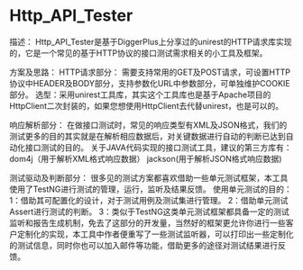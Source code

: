 Http_API_Tester
===============
描述：
Http_API_Tester是基于DiggerPlus上分享过的unirest的HTTP请求库实现的，它是一个常见的基于HTTP协议的接口测试需求相关的小工具及框架。

方案及思路：
HTTP请求部分：
需要支持常用的GET及POST请求，可设置HTTP协议中HEADER及BODY部分，支持参数化URL中参数部分，可单独维护COOKIE部分。
选型：采用unirest工具库，其实这个工具库也是基于Apache项目的HttpClient二次封装的，如果您想使用HttpClient去代替unirest，也是可以的。

响应解析部分：
在做接口测试时，常见的响应类型有XML及JSON格式，我们的测试更多的目的其实就是在解析相应数据后，对关键数据进行自动的判断已达到自动化接口测试的目的。
关于JAVA代码实现的接口测试工具，建议的第三方库有：dom4j（用于解析XML格式响应数据） jackson(用于解析JSON格式响应数据)

测试驱动及判断部分：
很多见的测试方案都喜欢借助一些单元测试框架，本工具使用了TestNG进行测试的管理，运行，监听及结果反馈。
使用单元测试的目的：
1：借助其可配置化的设计，对于测试用例及测试集进行管理。
2：借助单元测试Assert进行测试的判断。
3：类似于TestNG这类单元测试框架都具备一定的测试监听和报告生成机制，免去了这部分的开发量，当然好的框架更允许你进行一些客户定制化的实现，本工具中作者便重写了一些测试监听器，可以打印出一些定制化的测试信息，同时你也可以加入邮件等功能，借助更多的途径对测试结果进行反馈。
